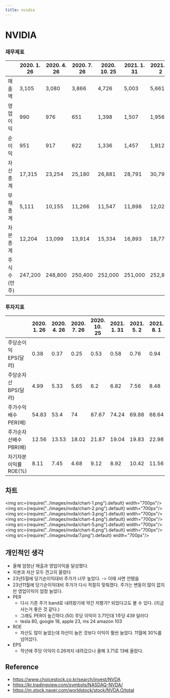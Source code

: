 ```yaml
---
title: nvidia
---
```


# NVIDIA

### 재무제표
||2020. 1. 26|2020. 4. 26|2020. 7. 26|2020. 10. 25|2021. 1. 31|2021. 5. 2|2021. 8. 1|2021. 10. 31|2022. 1. 30|2022. 5. 1|2022. 7. 31|2022. 10. 30|2023. 1. 29|2023. 4. 30|2023. 7. 30|2023. 10. 29|
|---|---|---|---|---|---|---|---|---|---|---|---|---|---|---|---|---|
|매출액|3,105|3,080|3,866|4,726|5,003|5,661|6,507|7,103|7,643|8,288|6,704|5,931|6,051|7,192|13,507|18,120|
|영업이익|990|976|651|1,398|1,507|1,956|2,444|2,671|2,970|1,868|499|601|1,256|2,140|6,800|10,417|
|순이익|951|917|622|1,336|1,457|1,912|2,374|2,464|3,003|1,618|656|680|1,414|2,043|6,188|9,243|
|자산총계|17,315|23,254|25,180|26,881|28,791|30,796|38,650|40,632|44,187|45,212|43,476|40,488|41,182|44,460|49,555|54,148|
|부채총계|5,111|10,155|11,266|11,547|11,898|12,022|17,503|16,834|17,575|18,892|19,625|19,139|19,081|19,940|22,054|20,883|
|자본총계|12,204|13,099|13,914|15,334|16,893|18,774|21,147|23,798|26,612|26,320|23,851|21,349|22,101|24,520|27,501|33,265|
|주식수(만주)|247,200|248,800|250,400|252,000|251,000|252,800|253,200|253,800|253,500|253,700|251,600|249,900|250,700|249,000|249,900|249,400|

### 투자지표
||2020. 1. 26|2020. 4. 26|2020. 7. 26|2020. 10. 25|2021. 1. 31|2021. 5. 2|2021. 8. 1|2021. 10. 31|2022. 1. 30|2022. 5. 1|2022. 7. 31|2022. 10. 30|2023. 1. 29|2023. 4. 30|2023. 7. 30|2023. 10. 29|
|---|---|---|---|---|---|---|---|---|---|---|---|---|---|---|---|---|
|주당순이익 EPS(달러)|0.38|0.37|0.25|0.53|0.58|0.76|0.94|0.97|1.18|0.64|0.26|0.27|0.57|0.82|2.48|3.71|
|주당순자산 BPS(달러)|4.99|5.33|5.65|6.2|6.82|7.56|8.48|9.52|10.62|10.5|9.56|8.6|8.97|9.93|11.12|13.48|
|주가수익배수 PER(배)|54.83|53.4|74|87.67|74.24|69.88|68.64|77.76|58.6|49.22|58.66|57.83|114.69|143|111.84|52.96|
|주가순자산배수 PBR(배)|12.56|13.53|18.02|21.87|19.04|19.83|22.98|26.82|21.47|17.69|19.04|16.14|22.67|27.95|41.99|30.07|
|자기자본이익률 ROE(%)|8.11|7.45|4.68|9.12|8.92|10.42|11.56|11.22|11.16|7.10|2.09|2.82|5.68|8.73|24.73|31.32|

## 차트
<img src={require("../images/nvda/chart-1.png").default} width="700px"/>
<img src={require("../images/nvda/chart-2.png").default} width="700px"/>
<img src={require("../images/nvda/chart-3.png").default} width="700px"/>
<img src={require("../images/nvda/chart-4.png").default} width="700px"/>
<img src={require("../images/nvda/chart-5.png").default} width="700px"/>
<img src={require("../images/nvda/chart-6.png").default} width="700px"/>
<img src={require("../images/nvda/7.png").default} width="700px"/>

## 개인적인 생각
- 올해 엄청난 매출과 영업이익을 달성했다.
- 자본과 자산 모두 견고히 올랐다
- 23년5월에 당기순이익대비 주가가 너무 높았다. -> 이때 사면 안됐음
- 23년11월에 당기순이익대비 주가가 다시 적절히 맞춰졌다. 주가는 변동이 많이 없지만 영업이익이 엄청 늘었다.
- PER
  - 다시 기존 주가 band로 내려왔기에 약간 저평가? 되었다고도 볼 수 있다. (지금 사는거 좋은 것 같다.)
  - 그래도 PER이 높긴하다.(50) 주당 이익이 3.71인데 1주당 439 달러다
  - tesla 80, google 18, apple 23, ms 24 amazon 103
- ROE
  - 자산도 많이 늘었는데 자산이 늘은 것보다 이익이 훨씬 늘었다. 11월에 30%를 넘어섰다.
- EPS
  - 작년에 주당 이익이 0.26까지 내려갔으나 올해 3.71로 13배 올랐다.

## Reference
- https://www.choicestock.co.kr/search/invest/NVDA
- https://kr.tradingview.com/symbols/NASDAQ-NVDA/
- https://m.stock.naver.com/worldstock/stock/NVDA.O/total
